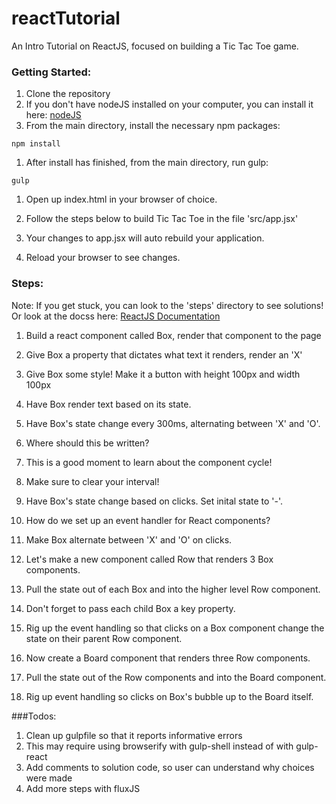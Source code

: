 reactTutorial
=============

An Intro Tutorial on ReactJS, focused on building a Tic Tac Toe game.

### Getting Started:

1. Clone the repository
1. If you don't have nodeJS installed on your computer, you can install it here:
<a href='http://nodejs.org/'>nodeJS</a>
1. From the main directory, install the necessary npm packages:
```
npm install
```
1. After install has finished, from the main directory, run gulp:
```
gulp
```
1. Open up index.html in your browser of choice.

1. Follow the steps below to build Tic Tac Toe in the file 'src/app.jsx'

1. Your changes to app.jsx will auto rebuild your application.

1. Reload your browser to see changes.


### Steps:

Note: If you get stuck, you can look to the 'steps' directory to see solutions! Or look at the docss here:
<a href='http://facebook.github.io/react/docs/getting-started.html'> ReactJS Documentation </a>

1. Build a react component called Box, render that component to the page

1. Give Box a property that dictates what text it renders, render an 'X'

1. Give Box some style! Make it a button with height 100px and width 100px
1. Have Box render text based on its state.

1. Have Box's state change every 300ms, alternating between 'X' and 'O'.
  1. Where should this be written?
  1. This is a good moment to learn about the component cycle!
  1. Make sure to clear your interval!

1. Have Box's state change based on clicks. Set inital state to '-'.
  1. How do we set up an event handler for React components?
  1. Make Box alternate between 'X' and 'O' on clicks.

1. Let's make a new component called Row that renders 3 Box components.

1. Pull the state out of each Box and into the higher level Row component.
  1. Don't forget to pass each child Box a key property.

1. Rig up the event handling so that clicks on a Box component change the 
  state on their parent Row component.

1. Now create a Board component that renders three Row components.

1. Pull the state out of the Row components and into the Board component.

1. Rig up event handling so clicks on Box's bubble up to the Board itself.


###Todos:

1. Clean up gulpfile so that it reports informative errors
  1. This may require using browserify with gulp-shell instead of with gulp-react
1. Add comments to solution code, so user can understand why choices were made
1. Add more steps with fluxJS